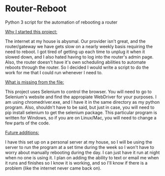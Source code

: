 # Router-Reboot
Python 3 script for the automation of rebooting a router


<ins>Why I started this project:</ins>

The internet at my house is abysmal. Our provider isn't great, and the router/gateway we have gets slow on a nearly weekly basis requiring the need to reboot. I got tired of getting up each time to unplug it when it slowed down, and I also hated having to log into the router's admin page. Also, the router doesn't have it's own scheduling abilities to automate reboots through the router. So I decided I would write a script to do the work for me that I could run whenever I need to.

<ins>What is missing from the file:</ins>

This project uses Selenium to control the browser. You will need to go to Selenium's website and find the appropiate WebDriver for your purposes. I am using chromedriver.exe, and I have it in the same directory as my python program.
Also, shouldn't have to be said, but just in case, you will need to pip install selenium to get the selenium package.
This particular program is written for Windows, so if you are on Linux/Mac, you will need to change a few parts of the code.

<ins>Future additions:</ins>

I have this set up on a personal server at my house, so I will be using the server to run the program at a set time during the week so I won't have to worry about manually rebooting during the day. I can just have it run at night when no one is using it.
I plan on adding the ability to text or email me when it runs and finishes so I know it is working, and so I'll know if there is a problem (like the internet never came back on).
